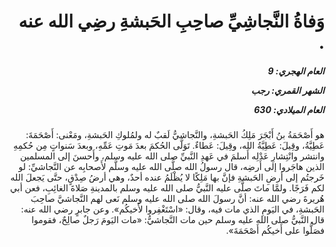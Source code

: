 <h1 dir="rtl">وَفاةُ النَّجاشِيِّ صاحِبِ الحَبشةِ رضِي الله عنه .</h1>

<h5 dir="rtl">العام الهجري:  9

الشهر القمري: رجب

العام الميلادي: 630</h5>

<p dir="rtl">هو أَصْحَمَةُ بنُ أَبْجَرَ مَلِكُ الحَبشةِ، والنَّجاشيُّ لَقبٌ له ولمُلوكِ الحَبشةِ، ومَعْنى: أَصْحَمَةَ: عَطِيَّةُ، وقِيلَ: عَطِيَّةُ الله، وقِيلَ: عَطاءٌ.
تَوَلَّى الحُكمَ بعدَ مَوتِ عَمِّهِ، وبعدَ سَنواتٍ مِن حُكمِهِ وانتشر وانْتِشارِ عَدْلِه أَسلمَ في عَهدِ النَّبيِّ صلى الله عليه وسلم، وأَحسنَ إلى المسلمين الذين هاجَروا إلى أَرضِه، قال رسولُ الله صلَّى الله عليه وسلَّم لأَصحابِه عن النَّجاشيِّ: لو خَرجتُم إلى أرضِ الحَبشةِ فإنَّ بها مَلِكًا لا يُظْلَمُ عنده أحدٌ، وهي أرضُ صِدْقٍ، حتَّى يَجعلَ الله لكم فَرَجًا. ولمَّا ماتَ صلَّى عليه النَّبيُّ صلى الله عليه وسلم بالمدينةِ صَلاةَ الغائِبِ، فعن أبي هُريرةَ رضي الله عنه: أنَّ رسولَ الله صلى الله عليه وسلم نَعى لهم النَّجاشيَّ صاحِبَ الحَبشةِ، في اليَومِ الذي مات فيه، وقال: «اسْتَغْفِروا لأَخيكُم». وعن جابرٍ رضي الله عنه: قال النَّبيُّ صلى الله عليه وسلم حين مات النَّجاشيُّ: «مات اليَومَ رَجلٌ صالِحٌ، فقوموا فصَلُّوا على أَخيكُم أَصْحَمَةَ».</p></br>
